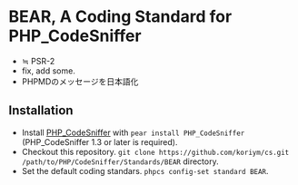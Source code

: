 BEAR, A Coding Standard for PHP_CodeSniffer
===============================================

 * ≒ PSR-2
 * fix, add some.
 * PHPMDのメッセージを日本語化

Installation
------------

* Install [PHP_CodeSniffer](http://pear.php.net/PHP_CodeSniffer) with `pear install PHP_CodeSniffer` (PHP_CodeSniffer 1.3 or later is required).
* Checkout this repository. `git clone https://github.com/koriym/cs.git /path/to/PHP/CodeSniffer/Standards/BEAR` directory.
* Set the default coding standars. `phpcs config-set standard BEAR`.


